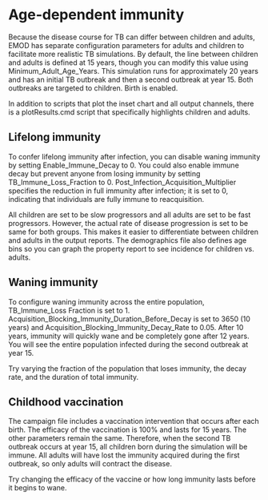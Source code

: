# Age-dependent immunity

Because the disease course for TB can differ between children and adults, EMOD has separate
configuration parameters for adults and children to facilitate more realistic TB simulations. By
default, the line between children and adults is defined at 15 years, though you can modify this
value using Minimum_Adult_Age_Years. This simulation runs for approximately 20 years and has an
initial TB outbreak and then a second outbreak at year 15. Both outbreaks are targeted to children.
Birth is enabled.

In addition to scripts that plot the inset chart and all output channels, there is a plotResults.cmd
script that specifically highlights children and adults.

## Lifelong immunity

To confer lifelong immunity after infection, you can disable waning immunity by setting
Enable_Immune_Decay to 0. You could also enable immune decay but prevent anyone from
losing immunity by setting TB_Immune_Loss_Fraction to 0. Post_Infection_Acquisition_Multiplier specifies the
reduction in full immunity after infection; it is set to 0, indicating that individuals are fully
immune to reacquisition.

All children are set to be slow progressors and all adults are set to be fast progressors. However,
the actual rate of disease progression is set to be same for both groups. This makes it easier to
differentiate between children and adults in the output reports. The demographics file also defines
age bins so you can graph the property report to see incidence for children vs. adults.

## Waning immunity

To configure waning immunity across the entire population, TB_Immune_Loss Fraction is set to 1.
Acquisition_Blocking_Immunity_Duration_Before_Decay is set to 3650 (10 years) and
Acquisition_Blocking_Immunity_Decay_Rate to 0.05. After 10 years, immunity will quickly wane and be
completely gone after 12 years. You will see the entire population infected during the second
outbreak at year 15.

Try varying the fraction of the population that loses immunity, the decay rate, and the duration of
total immunity.


## Childhood vaccination

The campaign file includes a vaccination intervention that occurs after each birth. The efficacy of
the vaccination is 100% and lasts for 15 years. The other parameters remain the same. Therefore,
when the second TB outbreak occurs at year 15, all children born during the simulation will be
immune. All adults will have lost the immunity acquired during the first outbreak, so only adults
will contract the disease.

Try changing the efficacy of the vaccine or how long immunity lasts before it begins to wane.

